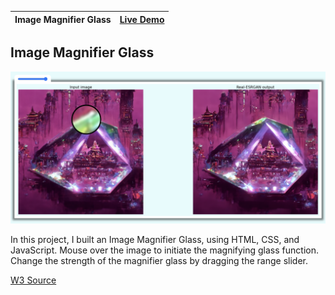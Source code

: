 
| Image Magnifier Glass | [Live Demo](url) |
|:--|:--|


## Image Magnifier Glass

![image1](readme-img.png)

In this project, I built an Image Magnifier Glass, using HTML, CSS, and JavaScript.
Mouse over the image to initiate the magnifying glass function.
Change the strength of the magnifier glass by dragging the range slider.

[W3 Source](https://www.w3schools.com/howto/tryit.asp?filename=tryhow_js_image_magnifier_glass)